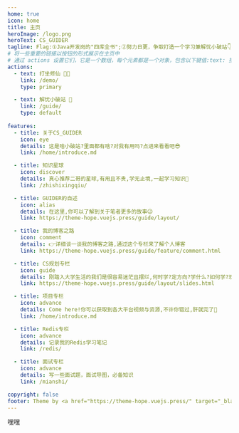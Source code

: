 ```yaml
---
home: true
icon: home
title: 主页
heroImage: /logo.png
heroText: CS_GUIDER
tagline: Flag:①Java开发岗的"四库全书";②努力日更，争取打造一个学习兼解忧小破站👇; 梦想从心中萌芽,CS_GUIDER一路陪伴!
# 将一些重要的链接以按钮的形式展示在主页中
# 通过 actions 设置它们，它是一个数组，每个元素都是一个对象，包含以下键值:text: 按钮文字link: 按钮链接type: 按钮类型 (仅支持 "primary" 与 "default" (默认))
actions:
  - text: 打坐修仙 🧑‍💻
    link: /demo/
    type: primary

  - text: 解忧小破站 🤔
    link: /guide/
    type: default
    
features:
  - title: 关于CS_GUIDER
    icon: eye
    details: 这是啥小破站?里面都有啥?对我有用吗?点进来看看吧😎
    link: /home/introduce.md

  - title: 知识星球
    icon: discover
    details: 真心推荐二哥的星球,有用且不贵,学无止境,一起学习知识🏅
    link: /zhishixingqiu/

  - title: GUIDER的自述
    icon: alias
    details: 在这里,你可以了解到关于笔者更多的故事😉
    link: https://theme-hope.vuejs.press/guide/layout/

  - title: 我的博客之路
    icon: comment
    details: 👉详细谈一谈我的博客之路,通过这个专栏来了解个人博客
    link: https://theme-hope.vuejs.press/guide/feature/comment.html

  - title: CS规划专栏
    icon: guide
    details: 刚踏入大学生活的我们是很容易迷茫且摆烂,何时学?定方向?学什么?如何学?欢迎光临~
    link: https://theme-hope.vuejs.press/guide/layout/slides.html

  - title: 项目专栏
    icon: advance
    details: Come here!你可以获取到各大平台视频与资源,不许你错过,肝就完了🐒
    link: /home/introduce.md

  - title: Redis专栏
    icon: advance
    details: 记录我的Redis学习笔记
    link: /redis/

  - title: 面试专栏
    icon: advance
    details: 写一些面试题，面试导图，必备知识
    link: /mianshi/

copyright: false
footer: Theme by <a href="https://theme-hope.vuejs.press/" target="_blank">VuePress Theme Hope</a> | MIT Licensed, Copyright © 2019-present Mr.Hope
---
```


嘿嘿